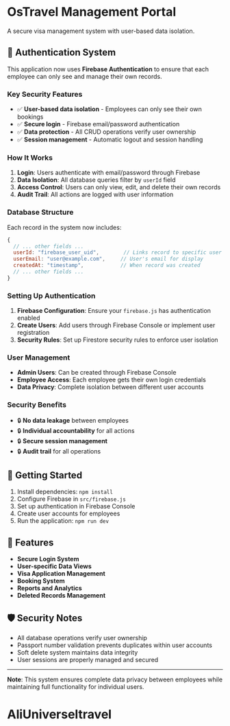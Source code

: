 # OsTravel Management Portal

A secure visa management system with user-based data isolation.

## 🔐 Authentication System

This application now uses **Firebase Authentication** to ensure that each employee can only see and manage their own records.

### Key Security Features

- ✅ **User-based data isolation** - Employees can only see their own bookings
- ✅ **Secure login** - Firebase email/password authentication
- ✅ **Data protection** - All CRUD operations verify user ownership
- ✅ **Session management** - Automatic logout and session handling

### How It Works

1. **Login**: Users authenticate with email/password through Firebase
2. **Data Isolation**: All database queries filter by `userId` field
3. **Access Control**: Users can only view, edit, and delete their own records
4. **Audit Trail**: All actions are logged with user information

### Database Structure

Each record in the system now includes:
```javascript
{
  // ... other fields ...
  userId: "firebase_user_uid",        // Links record to specific user
  userEmail: "user@example.com",     // User's email for display
  createdAt: "timestamp",            // When record was created
  // ... other fields ...
}
```

### Setting Up Authentication

1. **Firebase Configuration**: Ensure your `firebase.js` has authentication enabled
2. **Create Users**: Add users through Firebase Console or implement user registration
3. **Security Rules**: Set up Firestore security rules to enforce user isolation

### User Management

- **Admin Users**: Can be created through Firebase Console
- **Employee Access**: Each employee gets their own login credentials
- **Data Privacy**: Complete isolation between different user accounts

### Security Benefits

- 🔒 **No data leakage** between employees
- 🔒 **Individual accountability** for all actions
- 🔒 **Secure session management**
- 🔒 **Audit trail** for all operations

## 🚀 Getting Started

1. Install dependencies: `npm install`
2. Configure Firebase in `src/firebase.js`
3. Set up authentication in Firebase Console
4. Create user accounts for employees
5. Run the application: `npm run dev`

## 📱 Features

- **Secure Login System**
- **User-specific Data Views**
- **Visa Application Management**
- **Booking System**
- **Reports and Analytics**
- **Deleted Records Management**

## 🛡️ Security Notes

- All database operations verify user ownership
- Passport number validation prevents duplicates within user accounts
- Soft delete system maintains data integrity
- User sessions are properly managed and secured

---

**Note**: This system ensures complete data privacy between employees while maintaining full functionality for individual users.
# AliUniverseltravel
